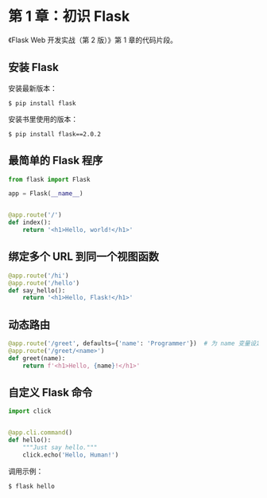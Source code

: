 # 第 1 章：初识 Flask

《Flask Web 开发实战（第 2 版）》第 1 章的代码片段。


## 安装 Flask

安装最新版本：

```text
$ pip install flask
```

安装书里使用的版本：

```text
$ pip install flask==2.0.2
```


## 最简单的 Flask 程序

```python
from flask import Flask

app = Flask(__name__)


@app.route('/')
def index():
    return '<h1>Hello, world!</h1>'
```


## 绑定多个 URL 到同一个视图函数

```python
@app.route('/hi')
@app.route('/hello')
def say_hello():
    return '<h1>Hello, Flask!</h1>'
```


## 动态路由

```python
@app.route('/greet', defaults={'name': 'Programmer'})  # 为 name 变量设定一个默认值
@app.route('/greet/<name>')
def greet(name):
    return f'<h1>Hello, {name}!</h1>'
```


## 自定义 Flask 命令

```python
import click


@app.cli.command()
def hello():
    """Just say hello."""
    click.echo('Hello, Human!')
```

调用示例：

```bash
$ flask hello
```
